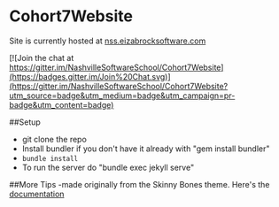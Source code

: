 # Cohort7Website

Site is currently hosted at [nss.eizabrocksoftware.com](nss.elizabrocksoftware.com)

[![Join the chat at https://gitter.im/NashvilleSoftwareSchool/Cohort7Website](https://badges.gitter.im/Join%20Chat.svg)](https://gitter.im/NashvilleSoftwareSchool/Cohort7Website?utm_source=badge&utm_medium=badge&utm_campaign=pr-badge&utm_content=badge)


##Setup
- git clone the repo
- Install bundler if you don't have it already with "gem install bundler"
- `bundle install` 
- To run the server do "bundle exec jekyll serve"

##More Tips
-made originally from the Skinny Bones theme. Here's the [documentation](https://mmistakes.github.io/skinny-bones-jekyll/getting-started/)

